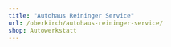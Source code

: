 ```yaml
---
title: "Autohaus Reininger Service"
url: /oberkirch/autohaus-reininger-service/
shop: Autowerkstatt
---
```

